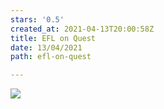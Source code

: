 ```yaml
---
stars: '0.5'
created_at: 2021-04-13T20:00:58Z
title: EFL on Quest
date: 13/04/2021
path: efl-on-quest

---
```

![](https://res.cloudinary.com/drsrl7tay/image/upload/v1618341031/download_yy3ua6.jpg)